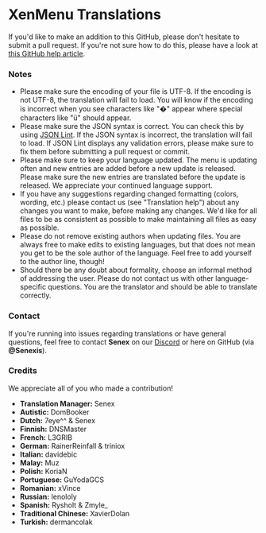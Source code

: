 # XenMenu Translations
If you'd like to make an addition to this GitHub, please don't hesitate to submit a pull request. If you're not sure how to do this, please have a look at [this GitHub help article](https://help.github.com/articles/editing-files-in-another-user-s-repository/).

### Notes
- Please make sure the encoding of your file is UTF-8. If the encoding is not UTF-8, the translation will fail to load. You will know if the encoding is incorrect when you see characters like "�" appear where special characters like "ü" should appear.
- Please make sure the JSON syntax is correct. You can check this by using [JSON Lint](https://jsonlint.com/). If the JSON syntax is incorrect, the translation will fail to load. If JSON Lint displays any validation errors, please make sure to fix them before submitting a pull request or commit.
- Please make sure to keep your language updated. The menu is updating often and new entries are added before a new update is released. Please make sure the new entries are translated before the update is released. We appreciate your continued language support.
- If you have any suggestions regarding changed formatting (colors, wording, etc.) please contact us (see "Translation help") about any changes you want to make, before making any changes. We'd like for all files to be as consistent as possible to make maintaining all files as easy as possible.
- Please do not remove existing authors when updating files. You are always free to make edits to existing languages, but that does not mean you get to be the sole author of the language. Feel free to add yourself to the author line, though!
- Should there be any doubt about formality, choose an informal method of addressing the user. Please do not contact us with other language-specific questions. You are the translator and should be able to translate correctly.

### Contact
If you're running into issues regarding translations or have general questions, feel free to contact **Senex** on our [Discord](https://xenmenu.com/discord/) or here on GitHub (via **@Senexis**). 

### Credits
We appreciate all of you who made a contribution!

- **Translation Manager:** Senex
- **Autistic:** DomBooker
- **Dutch:** 7eye^^ & Senex
- **Finnish:** DNSMaster
- **French:** L3GRIB
- **German:** RainerReinfall & triniox
- **Italian:** davidebic
- **Malay:** Muz
- **Polish:** KoriaN
- **Portuguese:** GuYodaGCS
- **Romanian:** xVince
- **Russian:** lenololy
- **Spanish:** Rysholt & Zmyle_
- **Traditional Chinese:** XavierDolan
- **Turkish:** dermancolak
